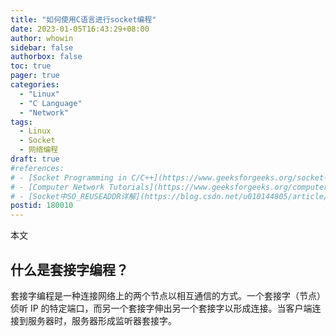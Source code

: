 ```yaml
---
title: "如何使用C语言进行socket编程"
date: 2023-01-05T16:43:29+08:00
author: whowin
sidebar: false
authorbox: false
toc: true
pager: true
categories:
  - "Linux"
  - "C Language"
  - "Network"
tags:
  - Linux
  - Socket
  - 网络编程
draft: true
#references: 
# - [Socket Programming in C/C++](https://www.geeksforgeeks.org/socket-programming-cc/)
# - [Computer Network Tutorials](https://www.geeksforgeeks.org/computer-network-tutorials/)
# - [Socket中SO_REUSEADDR详解](https://blog.csdn.net/u010144805/article/details/78579528)
postid: 180010
---
```


本文

## 什么是套接字编程？
套接字编程是一种连接网络上的两个节点以相互通信的方式。一个套接字（节点）侦听 IP 的特定端口，而另一个套接字伸出另一个套接字以形成连接。当客户端连接到服务器时，服务器形成监听器套接字。



